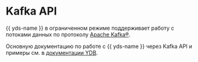 # Kafka API

{{ yds-name }} в ограниченном режиме поддерживает работу с потоками данных по протоколу [Apache Kafka®](https://kafka.apache.org/). 

Основную документацию по работе с {{ yds-name }} через Kafka API и примеры см. в [документации YDB](https://ydb.tech/docs/ru/reference/kafka-api).
